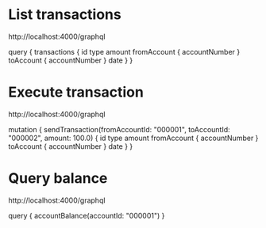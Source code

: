 # List transactions

http://localhost:4000/graphql

query {
transactions {
id
type
amount
fromAccount {
accountNumber
}
toAccount {
accountNumber
}
date
}
}

# Execute transaction

http://localhost:4000/graphql

mutation {
sendTransaction(fromAccountId: "000001", toAccountId: "000002", amount: 100.0) {
id
type
amount
fromAccount {
accountNumber
}
toAccount {
accountNumber
}
date
}
}

# Query balance

http://localhost:4000/graphql

query {
accountBalance(accountId: "000001")
}

